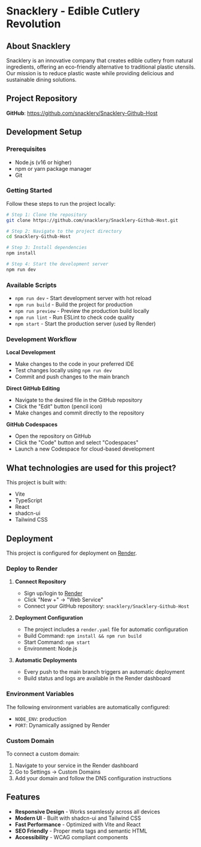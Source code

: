 # Snacklery - Edible Cutlery Revolution

## About Snacklery

Snacklery is an innovative company that creates edible cutlery from natural ingredients, offering an eco-friendly alternative to traditional plastic utensils. Our mission is to reduce plastic waste while providing delicious and sustainable dining solutions.

## Project Repository

**GitHub**: https://github.com/snacklery/Snacklery-Github-Host

## Development Setup

### Prerequisites

- Node.js (v16 or higher)
- npm or yarn package manager
- Git

### Getting Started

Follow these steps to run the project locally:

```sh
# Step 1: Clone the repository
git clone https://github.com/snacklery/Snacklery-Github-Host.git

# Step 2: Navigate to the project directory
cd Snacklery-Github-Host

# Step 3: Install dependencies
npm install

# Step 4: Start the development server
npm run dev
```

### Available Scripts

- `npm run dev` - Start development server with hot reload
- `npm run build` - Build the project for production
- `npm run preview` - Preview the production build locally
- `npm run lint` - Run ESLint to check code quality
- `npm start` - Start the production server (used by Render)

### Development Workflow

**Local Development**
- Make changes to the code in your preferred IDE
- Test changes locally using `npm run dev`
- Commit and push changes to the main branch

**Direct GitHub Editing**
- Navigate to the desired file in the GitHub repository
- Click the "Edit" button (pencil icon)
- Make changes and commit directly to the repository

**GitHub Codespaces**
- Open the repository on GitHub
- Click the "Code" button and select "Codespaces"
- Launch a new Codespace for cloud-based development

## What technologies are used for this project?

This project is built with:

- Vite
- TypeScript
- React
- shadcn-ui
- Tailwind CSS

## Deployment

This project is configured for deployment on [Render](https://render.com).

### Deploy to Render

1. **Connect Repository**
   - Sign up/login to [Render](https://render.com)
   - Click "New +" → "Web Service"
   - Connect your GitHub repository: `snacklery/Snacklery-Github-Host`

2. **Deployment Configuration**
   - The project includes a `render.yaml` file for automatic configuration
   - Build Command: `npm install && npm run build`
   - Start Command: `npm start`
   - Environment: Node.js

3. **Automatic Deployments**
   - Every push to the main branch triggers an automatic deployment
   - Build status and logs are available in the Render dashboard

### Environment Variables

The following environment variables are automatically configured:
- `NODE_ENV`: production
- `PORT`: Dynamically assigned by Render

### Custom Domain

To connect a custom domain:
1. Navigate to your service in the Render dashboard
2. Go to Settings → Custom Domains
3. Add your domain and follow the DNS configuration instructions

## Features

- **Responsive Design** - Works seamlessly across all devices
- **Modern UI** - Built with shadcn-ui and Tailwind CSS
- **Fast Performance** - Optimized with Vite and React
- **SEO Friendly** - Proper meta tags and semantic HTML
- **Accessibility** - WCAG compliant components
